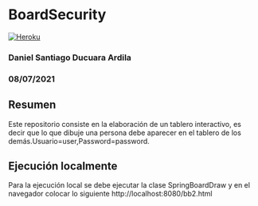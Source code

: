 # BoardSecurity
[![Heroku](https://www.herokucdn.com/deploy/button.png)](https://boardsecurity.herokuapp.com/bb2.html)
### Daniel Santiago Ducuara Ardila
### 08/07/2021

## Resumen
Este repositorio consiste en la elaboración de un tablero interactivo, es decir que lo que dibuje una persona
debe aparecer en el tablero de los demás.Usuario=user,Password=password.

## Ejecución localmente 
Para la ejecución local se debe ejecutar la clase SpringBoardDraw y en el navegador colocar lo siguiente http://localhost:8080/bb2.html



